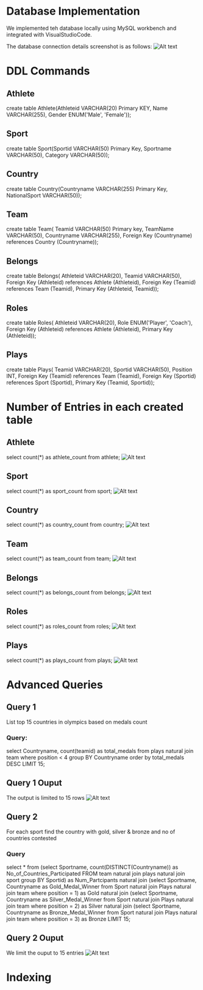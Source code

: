# Database Implementation

We implemented teh database locally using MySQL workbench and integrated with VisualStudioCode.

The database connection details screenshot is as follows:
![Alt text](images/dbms_conn.png)

# DDL Commands

## Athlete
create table Athlete(Athleteid VARCHAR(20) Primary KEY, Name VARCHAR(255), Gender ENUM('Male', 'Female'));

## Sport
create table Sport(Sportid VARCHAR(50) Primary Key, Sportname VARCHAR(50), Category VARCHAR(50));

## Country
create table Country(Countryname VARCHAR(255) Primary Key,
NationalSport VARCHAR(50));

## Team
create table Team(
Teamid VARCHAR(50) Primary key,
TeamName VARCHAR(50),
Countryname VARCHAR(255),
Foreign Key (Countryname) references Country (Countryname));

## Belongs
create table Belongs(
Athleteid VARCHAR(20),
Teamid VARCHAR(50),
Foreign Key (Athleteid) references Athlete (Athleteid),
Foreign Key (Teamid) references Team (Teamid),
Primary Key (Athleteid, Teamid));

## Roles
create table Roles(
Athleteid VARCHAR(20),
Role ENUM('Player', 'Coach'),
Foreign Key (Athleteid) references Athlete (Athleteid),
Primary Key (Athleteid));

## Plays
create table Plays(
Teamid VARCHAR(20),
Sportid VARCHAR(50),
Position INT,
Foreign Key (Teamid) references Team (Teamid),
Foreign Key (Sportid) references Sport (Sportid),
Primary Key (Teamid, Sportid));

# Number of Entries in each created table
## Athlete
select count(*) as athlete_count from athlete;
![Alt text](images/athlete_cnt.png)

## Sport
select count(*) as sport_count from sport;
![Alt text](images/sport_cnt.png)

## Country
select count(*) as country_count from country;
![Alt text](images/country_cnt.png)

## Team
select count(*) as team_count from team;
![Alt text](images/team_cnt.png)

## Belongs
select count(*) as belongs_count from belongs;
![Alt text](images/belongs_cnt.png)

## Roles
select count(*) as roles_count from roles;
![Alt text](images/roles_cnt.png)

## Plays
select count(*) as plays_count from plays;
![Alt text](images/plays_cnt.png)

# Advanced Queries

## Query 1
List top 15 countries in olympics based on medals count

### Query:
select Countryname, count(teamid) as total_medals
from plays natural join team 
where position < 4
group BY Countryname
order by total_medals DESC
LIMIT 15;

## Query 1 Ouput 
The output is limited to 15 rows
![Alt text](images/q1_op.png)

## Query 2
For each sport find the country with gold, silver & bronze and no of countries contested
### Query
select * from
(select Sportname, count(DISTINCT(Countryname)) as No_of_Countries_Participated
FROM team natural join plays natural join sport
group BY Sportid) as Num_Partcipants
natural join
(select Sportname, Countryname as Gold_Medal_Winner
from Sport natural join Plays natural join team
where position = 1) as Gold
natural join
(select Sportname, Countryname as Silver_Medal_Winner
from Sport natural join Plays natural join team
where position = 2) as Silver
natural join
(select Sportname, Countryname as Bronze_Medal_Winner
from Sport natural join Plays natural join team
where position = 3) as Bronze
LIMIT 15;
## Query 2 Ouput
We limit the ouput to 15 entries
![Alt text](images/q2_op.png)

# Indexing